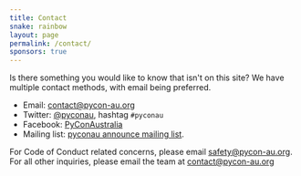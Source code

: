 ```yaml
---
title: Contact
snake: rainbow
layout: page
permalink: /contact/
sponsors: true
---
```


Is there something you would like to know that isn't on this site? We have multiple contact methods, with email being preferred.

* Email: [contact@pycon-au.org](mailto:contact@pycon-au.org)
* Twitter: [@pyconau](https://twitter.com/pyconau), hashtag `#pyconau`
* Facebook: [PyConAustralia](https://www.facebook.com/PyConAustralia/) 
* Mailing list: [pyconau announce mailing list](http://lists.linux.org.au/mailman/listinfo/pycon-au-announce).

For Code of Conduct related concerns, please email
[safety@pycon-au.org](mailto:safety@pycon-au.org). For all other inquiries,
please email the team at [contact@pycon-au.org](mailto:contact@pycon-au.org)
